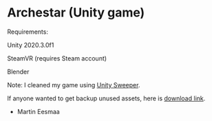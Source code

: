 # Archestar (Unity game)

Requirements:

Unity 2020.3.0f1

SteamVR (requires Steam account)

Blender

Note: I cleaned my game using [Unity Sweeper](https://github.com/NotionTheory/unity-sweeper).

If anyone wanted to get backup unused assets, here is [download link](https://mega.nz/file/vhtXRbZA#BNubaTYUKduKbNVjCvymqc2rzg5tTdYtYxZ-N-5xgqk).

- Martin Eesmaa